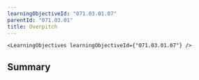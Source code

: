 ```yaml
---
learningObjectiveId: "071.03.01.07"
parentId: "071.03.01"
title: Overpitch
---
```


```tsx eval
<LearningObjectives learningObjectiveId={"071.03.01.07"} />
```

## Summary
